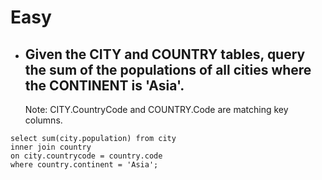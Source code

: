 # Easy
- ## Given the CITY and COUNTRY tables, query the sum of the populations of all cities where the CONTINENT is 'Asia'.
     Note: CITY.CountryCode and COUNTRY.Code are matching key columns.
```
select sum(city.population) from city 
inner join country 
on city.countrycode = country.code
where country.continent = 'Asia';
```
